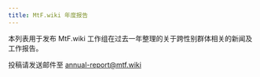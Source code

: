```yaml
---
title: MtF.wiki 年度报告
---
```


本列表用于发布 MtF.wiki 工作组在过去一年整理的关于跨性别群体相关的新闻及工作报告。

投稿请发送邮件至 <annual-report@mtf.wiki>
